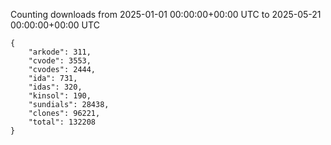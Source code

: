 
Counting downloads from 2025-01-01 00:00:00+00:00 UTC to 2025-05-21 00:00:00+00:00 UTC

```
{
    "arkode": 311,
    "cvode": 3553,
    "cvodes": 2444,
    "ida": 731,
    "idas": 320,
    "kinsol": 190,
    "sundials": 28438,
    "clones": 96221,
    "total": 132208
}
```
